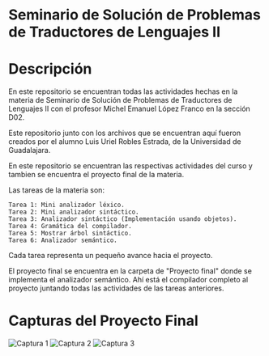 # Seminario de Solución de Problemas de Traductores de Lenguajes II

# Descripción
En este repositorio se encuentran todas las actividades hechas en la materia de Seminario de Solución de Problemas de Traductores de Lenguajes II con el profesor Michel Emanuel López Franco en la sección D02.

Este repositorio junto con los archivos que se encuentran aquí fueron creados por el alumno Luis Uriel Robles Estrada, de la Universidad de Guadalajara.

En este repositorio se encuentran las respectivas actividades del curso y tambien se encuentra el proyecto final de la materia.

Las tareas de la materia son:

	Tarea 1: Mini analizador léxico.
	Tarea 2: Mini analizador sintáctico.
	Tarea 3: Analizador sintáctico (Implementación usando objetos).
	Tarea 4: Gramática del compilador.
	Tarea 5: Mostrar árbol sintáctico.
	Tarea 6: Analizador semántico.

Cada tarea representa un pequeño avance hacia el proyecto.

El proyecto final se encuentra en la carpeta de "Proyecto final" donde se implementa el analizador semántico. Ahí está el compilador completo al proyecto juntando todas las actividades de las tareas anteriores.

# Capturas del Proyecto Final
![Captura 1](https://user-images.githubusercontent.com/89150007/171028950-f45cd413-9053-4baa-8667-d2883a4ec6d4.png)
![Captura 2](https://user-images.githubusercontent.com/89150007/171028957-d7312627-83ad-4f35-8c35-2ba9425e58bf.png)
![Captura 3](https://user-images.githubusercontent.com/89150007/171029639-e042fb80-c672-4a52-9608-9bd9572bfa77.png)
